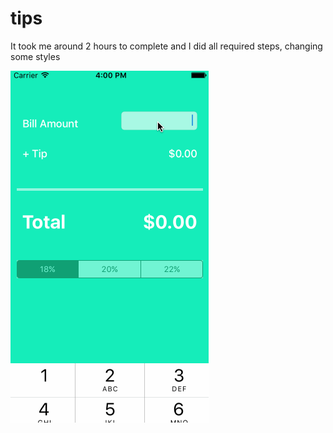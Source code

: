 # tips

It took me around 2 hours to complete and
I did all required steps, changing some styles

![alt tag](https://github.com/hcpeckham/tips/blob/master/demo.gif)
